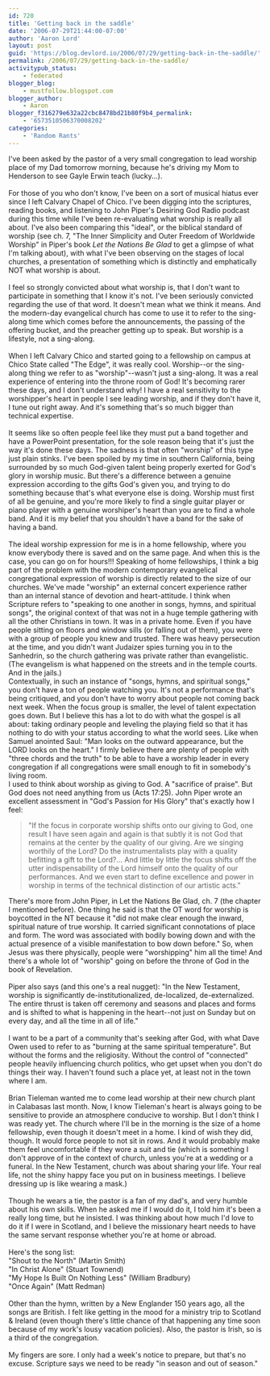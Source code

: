 ```yaml
---
id: 720
title: 'Getting back in the saddle'
date: '2006-07-29T21:44:00-07:00'
author: 'Aaron Lord'
layout: post
guid: 'https://blog.devlord.io/2006/07/29/getting-back-in-the-saddle/'
permalink: /2006/07/29/getting-back-in-the-saddle/
activitypub_status:
    - federated
blogger_blog:
    - mustfollow.blogspot.com
blogger_author:
    - Aaron
blogger_f316279e632a22cbc8478bd21b80f9b4_permalink:
    - '6573510506370008202'
categories:
    - 'Random Rants'
---
```


I've been asked by the pastor of a very small congregation to lead worship place of my Dad tomorrow morning, because he's driving my Mom to Henderson to see Gayle Erwin teach (lucky...).<br /><br />For those of you who don't know, I've been on a sort of musical hiatus ever since I left Calvary Chapel of Chico.  I've been digging into the scriptures, reading books, and listening to John Piper's Desiring God Radio podcast during this time while I've been re-evaluating what worship is really all about.  I've also been comparing this "ideal", or the biblical standard of worship (see ch. 7, "The Inner Simplicity and Outer Freedom of Worldwide Worship" in Piper's book <i>Let the Nations Be Glad</i> to get a glimpse of what I'm talking about), with what I've been observing on the stages of local churches, a presentation of something which is distinctly and emphatically NOT what worship is about.<br /><br />I feel so strongly convicted about what worship is, that I don't want to participate in something that I know it's not.  I've been seriously convicted regarding the use of that word.  It doesn't mean what we think it means.  And the modern-day evangelical church has come to use it to refer to the sing-along time which comes before the announcements, the passing of the offering bucket, and the preacher getting up to speak.  But worship is a lifestyle, not a sing-along.<br /><br />When I left Calvary Chico and started going to a fellowship on campus at Chico State called "The Edge", it was really cool.  Worship--or the sing-along thing we refer to as "worship"--wasn't just a sing-along.  It was a real experience of entering into the throne room of God!  It's becoming rarer these days, and I don't understand why!  I have a real sensitivity to the worshipper's heart in people I see leading worship, and if they don't have it, I tune out right away.  And it's something that's so much bigger than technical expertise.<br /><br />It seems like so often people feel like they must put a band together and have a PowerPoint presentation, for the sole reason being that it's just the way it's done these days.  The sadness is that often "worship" of this type just plain stinks.  I've been spoiled by my time in southern California, being surrounded by so much God-given talent being properly exerted for God's glory in worship music.  But there's a difference between a genuine expression according to the gifts God's given you, and trying to do something because that's what everyone else is doing.  Worship must first of all be genuine, and you're more likely to find a single guitar player or piano player with a genuine worshiper's heart than you are to find a whole band.  And it is my belief that you shouldn't have a band for the sake of having a band.<br /><br />The ideal worship expression for me is in a home fellowship, where you know everybody there is saved and on the same page.  And when this is the case, you can go on for hours!!!  Speaking of home fellowships, I think a big part of the problem with the modern contemporary evangelical congregational expression of worship is directly related to the size of our churches.  We've made "worship" an external concert experience rather than an internal stance of devotion and heart-attitude.  I think when Scripture refers to "speaking to one another in songs, hymns, and spiritual songs", the original context of that was not in a huge temple gathering with all the other Christians in town.  It was in a private home.  Even if you have people sitting on floors and window sills (or falling out of them), you were with a group of people you knew and trusted.  There was heavy persecution at the time, and you didn't want Judaizer spies turning you in to the Sanhedrin, so the church gathering was private rather than evangelistic.  (The evangelism is what happened on the streets and in the temple courts.  And in the jails.)<br />Contextually, in such an instance of "songs, hymns, and spiritual songs," you don't have a ton of people watching you.  It's not a performance that's being critiqued, and you don't have to worry about people not coming back next week.  When the focus group is smaller, the level of talent expectation goes down.  But I believe this has a lot to do with what the gospel is all about: taking ordinary people and leveling the playing field so that it has nothing to do with your status according to what the world sees.  Like when Samuel anointed Saul: "Man looks on the outward appearance, but the LORD looks on the heart."  I firmly believe there are plenty of people with "three chords and the truth" to be able to have a worship leader in every congregation if all congregations were small enough to fit in somebody's living room.<br />I used to think about worship as giving to God.  A "sacrifice of praise". But God does not need anything from us (Acts 17:25). John Piper wrote an excellent assessment in "God's Passion for His Glory" that's exactly how I feel:<br /><blockquote>"If the focus in corporate worship shifts onto our giving to God, one result I have seen again and again is that subtly it is not God that remains at the center by the quality of our giving. Are we singing worthily of the Lord? Do the instrumentalists play with a quality befitting a gift to the Lord?... And little by little the focus shifts off the utter indispensability of the Lord himself onto the quality of our performances. And we even start to define excellence and power in worship in terms of the technical distinction of our artistic acts."</blockquote>There's more from John Piper, in Let the Nations Be Glad, ch. 7 (the chapter I mentioned before).  One thing he said is that the OT word for worship is boycotted in the NT because it "did not make clear enough the inward, spiritual nature of true worship.  It carried significant connotations of place and form.  The word was associated with bodily bowing down and with the actual presence of a visible manifestation to bow down before."  So, when Jesus was there physically, people were "worshipping" him all the time!  And there's a whole lot of "worship" going on before the throne of God in the book of Revelation.<br /><br />Piper also says (and this one's a real nugget): "In the New Testament, worship is significantly de-institutionalized, de-localized, de-externalized.  The entire thrust is taken off ceremony and seasons and places and forms and is shifted to what is happening in the heart--not just on Sunday but on every day, and all the time in all of life."<br /><br />I want to be a part of a community that's seeking after God, with what Dave Owen used to refer to as "burning at the same spiritual temperature".  But without the forms and the religiosity.  Without the control of "connected" people heavily influencing church politics, who get upset when you don't do things their way.  I haven't found such a place yet, at least not in the town where I am.<br /><br />Brian Tieleman wanted me to come lead worship at their new church plant in Calabasas last month.  Now, I know Tieleman's heart is always going to be sensitive to provide an atmosphere conducive to worship.  But I don't think I was ready yet.  The church where I'll be in the morning is the size of a home fellowship, even though it doesn't meet in a home.  I kind of wish they did, though.  It would force people to not sit in rows.  And it would probably make them feel uncomfortable if they wore a suit and tie (which is something I don't approve of in the context of church, unless you're at a wedding or a funeral.  In the New Testament, church was about sharing your life.  Your real life, not the shiny happy face you put on in business meetings.  I believe dressing up is like wearing a mask.)<br /><br />Though he wears a tie, the pastor is a fan of my dad's, and very humble about his own skills.  When he asked me if I would do it, I told him it's been a really long time, but he insisted.  I was thinking about how much I'd love to do it if I were in Scotland, and I believe the missionary heart needs to have the same servant response whether you're at home or abroad.<br /><br />Here's the song list:<br />"Shout to the North" (Martin Smith)<br />"In Christ Alone" (Stuart Townend)<br />"My Hope Is Built On Nothing Less" (William Bradbury)<br />"Once Again" (Matt Redman)<br /><br />Other than the hymn, written by a New Englander 150 years ago, all the songs are British.  I felt like getting in the mood for a ministry trip to Scotland &amp; Ireland (even though there's little chance of that happening any time soon because of my work's lousy vacation policies).  Also, the pastor is Irish, so is a third of the congregation.<br /><br />My fingers are sore.  I only had a week's notice to prepare, but that's no excuse.  Scripture says we need to be ready "in season and out of season."<div class="blogger-post-footer"><img width='1' height='1' src='' alt='' /></div>